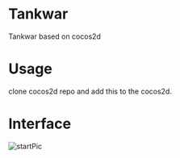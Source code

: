 # Tankwar

Tankwar based on cocos2d

# Usage

clone cocos2d repo and add this to the cocos2d.

# Interface

![startPic](Resorces/readmePic1.jpg)

